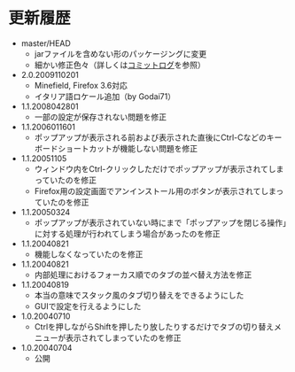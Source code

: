 # 更新履歴

 - master/HEAD
   * jarファイルを含めない形のパッケージングに変更
   * 細かい修正色々（詳しくは[コミットログ](https://github.com/piroor/stackstyletabs/commits/master)を参照）
 - 2.0.2009110201
   * Minefield, Firefox 3.6対応
   * イタリア語ロケール追加（by Godai71）
 - 1.1.2008042801
   * 一部の設定が保存されない問題を修正
 - 1.1.2006011601
   * ポップアップが表示される前および表示された直後にCtrl-Cなどのキーボードショートカットが機能しない問題を修正
 - 1.1.20051105
   * ウィンドウ内をCtrl-クリックしただけでポップアップが表示されてしまっていたのを修正
   * Firefox用の設定画面でアンインストール用のボタンが表示されてしまっていたのを修正
 - 1.1.20050324
   * ポップアップが表示されていない時にまで「ポップアップを閉じる操作」に対する処理が行われてしまう場合があったのを修正
 - 1.1.20040821
   * 機能しなくなっていたのを修正
 - 1.1.20040821
   * 内部処理におけるフォーカス順でのタブの並べ替え方法を修正
 - 1.1.20040819
   * 本当の意味でスタック風のタブ切り替えをできるようにした
   * GUIで設定を行えるようにした
 - 1.0.20040710
   * Ctrlを押しながらShiftを押したり放したりするだけでタブの切り替えメニューが表示されてしまっていたのを修正
 - 1.0.20040704
   * 公開
